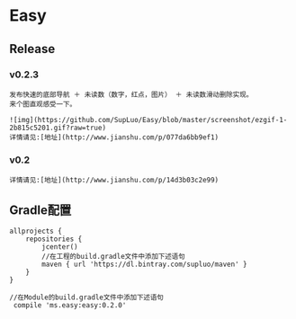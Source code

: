 # Easy
## Release
### v0.2.3
    发布快速的底部导航 ＋ 未读数（数字，红点，图片） ＋ 未读数滑动删除实现。
    来个图直观感受一下。

    ![img](https://github.com/SupLuo/Easy/blob/master/screenshot/ezgif-1-2b815c5201.gif?raw=true)
    详情请见:[地址](http://www.jianshu.com/p/077da6bb9ef1)
### v0.2
    详情请见:[地址](http://www.jianshu.com/p/14d3b03c2e99)

## Gradle配置
   ```
   allprojects {
       repositories {
           jcenter()
           //在工程的build.gradle文件中添加下述语句
           maven { url 'https://dl.bintray.com/supluo/maven' }
       }
   }
   ```

   ```
   //在Module的build.gradle文件中添加下述语句
    compile 'ms.easy:easy:0.2.0'
   ```